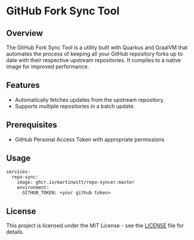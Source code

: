 # GitHub Fork Sync Tool

## Overview

The GitHub Fork Sync Tool is a utility built with Quarkus and GraalVM that automates the process of keeping all your GitHub repository forks up to date with their respective upstream repositories. It compiles to a native image for improved performance.

## Features

- Automatically fetches updates from the upstream repository.
- Supports multiple repositories in a batch update.

## Prerequisites

- GitHub Personal Access Token with appropriate permissions

## Usage

```
services:
  repo-sync:
    image: ghcr.io/martinwitt/repo-syncer:master
    environment:
      GITHUB_TOKEN: <your github token>
```

## License

This project is licensed under the MIT License - see the [LICENSE](LICENSE) file for details.
